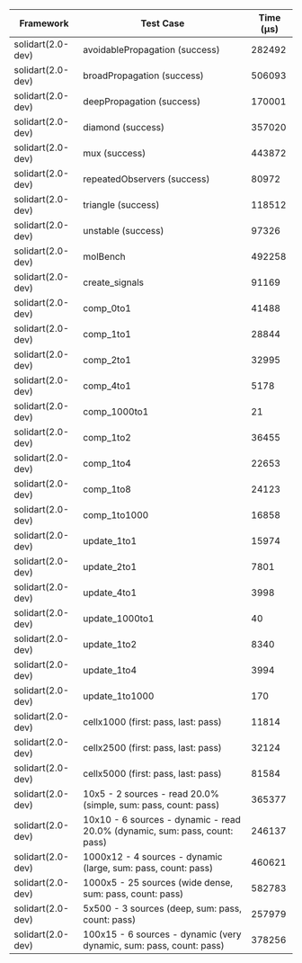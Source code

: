 | Framework | Test Case | Time (μs) |
| --- | --- | --- |
| solidart(2.0-dev) | avoidablePropagation (success) | 282492 |
| solidart(2.0-dev) | broadPropagation (success) | 506093 |
| solidart(2.0-dev) | deepPropagation (success) | 170001 |
| solidart(2.0-dev) | diamond (success) | 357020 |
| solidart(2.0-dev) | mux (success) | 443872 |
| solidart(2.0-dev) | repeatedObservers (success) | 80972 |
| solidart(2.0-dev) | triangle (success) | 118512 |
| solidart(2.0-dev) | unstable (success) | 97326 |
| solidart(2.0-dev) | molBench | 492258 |
| solidart(2.0-dev) | create_signals | 91169 |
| solidart(2.0-dev) | comp_0to1 | 41488 |
| solidart(2.0-dev) | comp_1to1 | 28844 |
| solidart(2.0-dev) | comp_2to1 | 32995 |
| solidart(2.0-dev) | comp_4to1 | 5178 |
| solidart(2.0-dev) | comp_1000to1 | 21 |
| solidart(2.0-dev) | comp_1to2 | 36455 |
| solidart(2.0-dev) | comp_1to4 | 22653 |
| solidart(2.0-dev) | comp_1to8 | 24123 |
| solidart(2.0-dev) | comp_1to1000 | 16858 |
| solidart(2.0-dev) | update_1to1 | 15974 |
| solidart(2.0-dev) | update_2to1 | 7801 |
| solidart(2.0-dev) | update_4to1 | 3998 |
| solidart(2.0-dev) | update_1000to1 | 40 |
| solidart(2.0-dev) | update_1to2 | 8340 |
| solidart(2.0-dev) | update_1to4 | 3994 |
| solidart(2.0-dev) | update_1to1000 | 170 |
| solidart(2.0-dev) | cellx1000 (first: pass, last: pass) | 11814 |
| solidart(2.0-dev) | cellx2500 (first: pass, last: pass) | 32124 |
| solidart(2.0-dev) | cellx5000 (first: pass, last: pass) | 81584 |
| solidart(2.0-dev) | 10x5 - 2 sources - read 20.0% (simple, sum: pass, count: pass) | 365377 |
| solidart(2.0-dev) | 10x10 - 6 sources - dynamic - read 20.0% (dynamic, sum: pass, count: pass) | 246137 |
| solidart(2.0-dev) | 1000x12 - 4 sources - dynamic (large, sum: pass, count: pass) | 460621 |
| solidart(2.0-dev) | 1000x5 - 25 sources (wide dense, sum: pass, count: pass) | 582783 |
| solidart(2.0-dev) | 5x500 - 3 sources (deep, sum: pass, count: pass) | 257979 |
| solidart(2.0-dev) | 100x15 - 6 sources - dynamic (very dynamic, sum: pass, count: pass) | 378256 |
